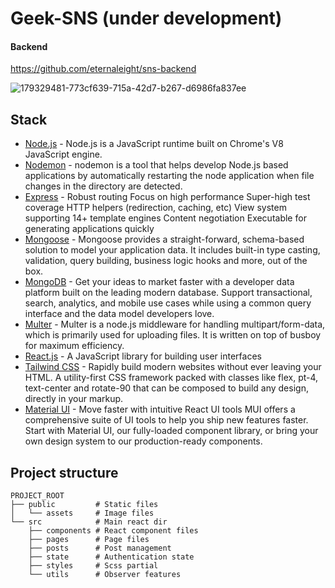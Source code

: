 # Geek-SNS (under development)

#### Backend
https://github.com/eternaleight/sns-backend

![179329481-773cf639-715a-42d7-b267-d6986fa837ee](https://user-images.githubusercontent.com/96198088/182798161-b95d1d23-b3cf-42c0-923b-761372948c16.jpeg)


## Stack

- [Node.js](https://nodejs.org/ja/) - Node.js is a JavaScript runtime built on Chrome's V8 JavaScript engine.
- [Nodemon](https://github.com/remy/nodemon) - nodemon is a tool that helps develop Node.js based applications by automatically restarting the node application when file changes in the directory are detected.
- [Express](https://expressjs.com/) - Robust routing
Focus on high performance
Super-high test coverage
HTTP helpers (redirection, caching, etc)
View system supporting 14+ template engines
Content negotiation
Executable for generating applications quickly
- [Mongoose](https://mongoosejs.com/) - Mongoose provides a straight-forward, schema-based solution to model your application data. It includes built-in type casting, validation, query building, business logic hooks and more, out of the box.
- [MongoDB](https://www.mongodb.com/) - Get your ideas to market faster with a developer data platform built on the leading modern database. Support transactional, search, analytics, and mobile use cases while using a common query interface and the data model developers love.
- [Multer](https://github.com/expressjs/multer#readme) - Multer is a node.js middleware for handling multipart/form-data, which is primarily used for uploading files. It is written on top of busboy for maximum efficiency.
- [React.js](https://ja.reactjs.org/) - A JavaScript library for building user interfaces
- [Tailwind CSS](https://tailwindcss.com/) - Rapidly build modern websites without ever leaving your HTML.
A utility-first CSS framework packed with classes like flex, pt-4, text-center and rotate-90 that can be composed to build any design, directly in your markup.
- [Material UI](https://mui.com/) - Move faster with intuitive React UI tools
MUI offers a comprehensive suite of UI tools to help you ship new features faster. Start with Material UI, our fully-loaded component library, or bring your own design system to our production-ready components.


## Project structure
```
PROJECT_ROOT
├── public         # Static files
│   └── assets     # Image files
└── src            # Main react dir
    ├── components # React component files
    ├── pages      # Page files
    ├── posts      # Post management
    ├── state      # Authentication state
    ├── styles     # Scss partial
    └── utils      # Observer features
```

